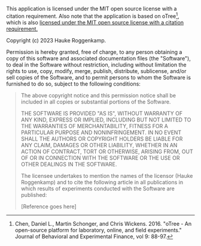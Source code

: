 This application is licensed under the MIT open source license with a citation requirement.
Also note that the application is based on oTree[^1], which is also [licensed under the MIT open source license with a citation requirement.](https://github.com/oTree-org/otree-core/blob/master/LICENSE)

Copyright (c) 2023 Hauke Roggenkamp.

Permission is hereby granted, free of charge, to any person obtaining a copy of
this software and associated documentation files (the "Software"), to deal in the
Software without restriction, including without limitation the rights to use, copy,
modify, merge, publish, distribute, sublicense, and/or sell copies of the Software,
and to permit persons to whom the Software is furnished to do so, subject to the
following conditions:

>The above copyright notice and this permission notice shall be included in all
copies or substantial portions of the Software.
> 
>THE SOFTWARE IS PROVIDED "AS IS", WITHOUT WARRANTY OF ANY
KIND, EXPRESS OR IMPLIED, INCLUDING BUT NOT LIMITED TO THE WARRANTIES OF MERCHANTABILITY, FITNESS FOR A PARTICULAR PURPOSE AND NONINFRINGEMENT. IN NO EVENT SHALL THE AUTHORS OR
COPYRIGHT HOLDERS BE LIABLE FOR ANY CLAIM, DAMAGES OR OTHER
LIABILITY, WHETHER IN AN ACTION OF CONTRACT, TORT OR OTHERWISE, ARISING FROM, OUT OF OR IN CONNECTION WITH THE SOFTWARE OR THE USE OR OTHER DEALINGS IN THE SOFTWARE.
>
>The licensee undertakes to mention the names of the licensor (Hauke Roggenkamp) and to cite the following article in all publications in
which results of experiments conducted with the Software are published: 
> 
> [Reference goes here]




[^1]: Chen, Daniel L., Martin Schonger, and Chris Wickens. 2016. "oTree - An open-source platform for laboratory, online, and field experiments."
Journal of Behavioral and Experimental Finance, vol 9: 88-97.
